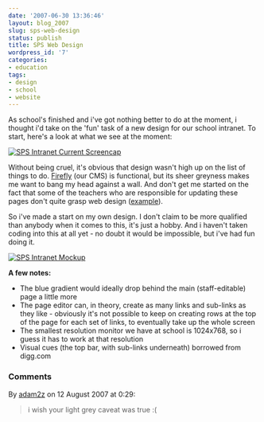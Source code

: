 ```yaml
---
date: '2007-06-30 13:36:46'
layout: blog_2007
slug: sps-web-design
status: publish
title: SPS Web Design
wordpress_id: '7'
categories:
- education
tags:
- design
- school
- website
---
```


As school's finished and i've got nothing better to do at the moment, i thought i'd take on the 'fun' task of a new design for our school intranet. To start, here's a look at what we see at the moment:

[![SPS Intranet Current Screencap](http://alex.mullr.net/blog/wp-content/uploads/sps-intranet-current-screencap.thumbnail.png)](http://alex.mullr.net/blog/wp-content/uploads/sps-intranet-current-screencap.png)

[](http://alex.mullr.net/blog/wp-content/uploads/sps-intranet-current-screencap.png)

Without being cruel, it's obvious that design wasn't high up on the list of things to do. [Firefly](http://www.fireflysolutions.co.uk/page.aspx) (our CMS) is functional, but its sheer greyness makes me want to bang my head against a wall. And don't get me started on the fact that some of the teachers who are responsible for updating these pages don't quite grasp web design ([example](http://alex.mullr.net/blog/wp-content/uploads/economics-screencap.png)).

So i've made a start on my own design. I don't claim to be more qualified than anybody when it comes to this, it's just a hobby. And i haven't taken coding into this at all yet - no doubt it would be impossible, but i've had fun doing it.

[![SPS Intranet Mockup](http://alex.mullr.net/blog/wp-content/uploads/sps-intranet-mockup.png)](http://alex.mullr.net/blog/wp-content/uploads/sps-intranet-mockup.png)

**A few notes:**

* The blue gradient would ideally drop behind the main (staff-editable) page a little more
* The page editor can, in theory, create as many links and sub-links as they like - obviously it's not possible to keep on creating rows at the top of the page for each set of links, to eventually take up the whole screen
* The smallest resolution monitor we have at school is 1024x768, so i guess it has to work at that resolution
* Visual cues (the top bar, with sub-links underneath) borrowed from digg.com

### Comments ###

By [adam2z](http://www.adam2z.com/blog) on 12 August 2007 at 0:29:

> i wish your light grey caveat was true :( 
